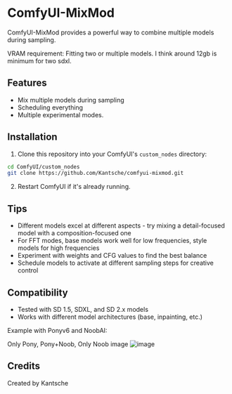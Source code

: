 # ComfyUI-MixMod

ComfyUI-MixMod provides a powerful way to combine multiple models during sampling.

VRAM requirement: Fitting two or multiple models. I think around 12gb is minimum for two sdxl.

## Features

- Mix multiple models during sampling
- Scheduling everything
- Multiple experimental modes.

## Installation

1. Clone this repository into your ComfyUI's `custom_nodes` directory:
```bash
cd ComfyUI/custom_nodes
git clone https://github.com/Kantsche/comfyui-mixmod.git
```

2. Restart ComfyUI if it's already running.

## Tips

- Different models excel at different aspects - try mixing a detail-focused model with a composition-focused one
- For FFT modes, base models work well for low frequencies, style models for high frequencies
- Experiment with weights and CFG values to find the best balance
- Schedule models to activate at different sampling steps for creative control

## Compatibility

- Tested with SD 1.5, SDXL, and SD 2.x models
- Works with different model architectures (base, inpainting, etc.)

Example with Ponyv6 and NoobAI:

Only Pony, Pony+Noob, Only Noob image
![image](https://github.com/user-attachments/assets/9853bf07-f5e2-405c-bf0d-2c6e2a836511)


## Credits

Created by Kantsche
